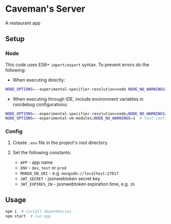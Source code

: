 # Caveman's Server

A restaurant app

## Setup

### Node

This code uses ES6+ ``import/export`` syntax. To prevent errors do the following:

- When executing directly:

```sh
NODE_OPTIONS=--experimental-specifier-resolution=node NODE_NO_WARNINGS=1 node index.js
```

- When executing through IDE, include environment variables in run/debug configurations:

```sh
NODE_OPTIONS=--experimental-specifier-resolution=node;NODE_NO_WARNINGS=1  # run config
NODE_OPTIONS=--experimental-vm-modules;NODE_NO_WARNINGS=1  # test config
```

### Config

1. Create ``.env`` file in the project's root directory.

2. Set the following constants:

   - ``APP`` - app name
   - ``ENV`` - ``dev``, ``test`` or ``prod``
   - ``MONGO_DB_URI`` - e.g. ``mongodb://localhost:27017``
   - ``JWT_SECRET`` - jsonwebtoken secret key
   - ``JWT_EXPIRES_IN`` - jsonwebtoken expiration time, e.g. ``1h``

## Usage

```sh
npm i  # install dependencies
npm start  # run app
```
